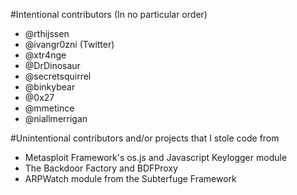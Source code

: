 #Intentional contributors (In no particular order)

- @rthijssen
- @ivangr0zni (Twitter)
- @xtr4nge
- @DrDinosaur
- @secretsquirrel
- @binkybear
- @0x27 
- @mmetince
- @niallmerrigan

#Unintentional contributors and/or projects that I stole code from

- Metasploit Framework's os.js and Javascript Keylogger module
- The Backdoor Factory and BDFProxy
- ARPWatch module from the Subterfuge Framework